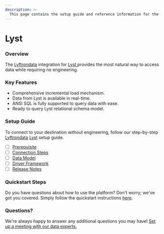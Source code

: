 ```yaml
---
description: >-
  This page contains the setup guide and reference information for the Lyst source connector.
---
```


# Lyst

### Overview

The [Lyftrondata](https://www.lyftrondata.com/) integration for [Lyst](https://www.lyftrondata.com/integration/lyst/)[ ](https://www.lyftrondata.com/integration/lyst/)provides the most natural way to access data while requiring no engineering.

### Key Features

* Comprehensive incremental load mechanism.
* Data from Lyst is available in real-time.&#x20;
* ANSI SQL is fully supported to query data with ease.
* Ready to query Lyst relational schema model.

### Setup Guide

To connect to your destination without engineering, follow our step-by-step [Lyftrondata](https://www.lyftrondata.com/)  [Lyst](https://www.lyftrondata.com/integration/lyst/) setup guide.

* [ ] [Prerequisite](../../marketing-analytics/lyst/prerequisite.md)
* [ ] [Connection Steps](../../marketing-analytics/lyst/connection-steps.md)
* [ ] [Data Model](../../marketing-analytics/lyst/data-model/)
* [ ] [Driver Framework](../../marketing-analytics/lyst/driver-framework/)
* [ ] [Release Notes](../../marketing-analytics/lyst/release-notes.md)

### Quickstart Steps

Do you have questions about how to use the platform? Don't worry; we've got you covered. Simply follow the quickstart instructions [here](../../../quickstart-steps.md).

### Questions? <a href="#questions" id="questions"></a>

We're always happy to answer any additional questions you may have! [Set up a meeting with our data experts.](https://www.lyftrondata.com/book-a-meeting/)

